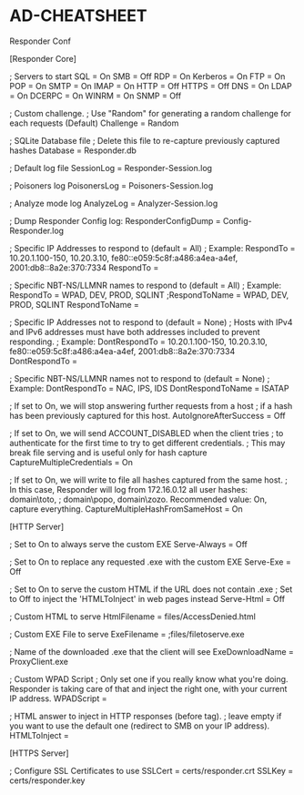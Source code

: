 # AD-CHEATSHEET

Responder Conf

[Responder Core]

; Servers to start
SQL = On
SMB = Off
RDP = On
Kerberos = On
FTP = On
POP = On
SMTP = On
IMAP = On
HTTP = Off
HTTPS = Off
DNS = On
LDAP = On
DCERPC = On
WINRM = On
SNMP = Off

; Custom challenge. 
; Use "Random" for generating a random challenge for each requests (Default)
Challenge = Random

; SQLite Database file
; Delete this file to re-capture previously captured hashes
Database = Responder.db

; Default log file
SessionLog = Responder-Session.log

; Poisoners log
PoisonersLog = Poisoners-Session.log

; Analyze mode log
AnalyzeLog = Analyzer-Session.log

; Dump Responder Config log:
ResponderConfigDump = Config-Responder.log

; Specific IP Addresses to respond to (default = All)
; Example: RespondTo = 10.20.1.100-150, 10.20.3.10, fe80::e059:5c8f:a486:a4ea-a4ef, 2001:db8::8a2e:370:7334
RespondTo =

; Specific NBT-NS/LLMNR names to respond to (default = All)
; Example: RespondTo = WPAD, DEV, PROD, SQLINT
;RespondToName = WPAD, DEV, PROD, SQLINT
RespondToName = 

; Specific IP Addresses not to respond to (default = None)
; Hosts with IPv4 and IPv6 addresses must have both addresses included to prevent responding.
; Example: DontRespondTo = 10.20.1.100-150, 10.20.3.10, fe80::e059:5c8f:a486:a4ea-a4ef, 2001:db8::8a2e:370:7334
DontRespondTo = 

; Specific NBT-NS/LLMNR names not to respond to (default = None)
; Example: DontRespondTo = NAC, IPS, IDS
DontRespondToName = ISATAP

; If set to On, we will stop answering further requests from a host
; if a hash has been previously captured for this host.
AutoIgnoreAfterSuccess = Off

; If set to On, we will send ACCOUNT_DISABLED when the client tries
; to authenticate for the first time to try to get different credentials.
; This may break file serving and is useful only for hash capture
CaptureMultipleCredentials = On

; If set to On, we will write to file all hashes captured from the same host. 
; In this case, Responder will log from 172.16.0.12 all user hashes: domain\toto, 
; domain\popo, domain\zozo. Recommended value: On, capture everything.
CaptureMultipleHashFromSameHost = On

[HTTP Server]

; Set to On to always serve the custom EXE
Serve-Always = Off

; Set to On to replace any requested .exe with the custom EXE
Serve-Exe = Off

; Set to On to serve the custom HTML if the URL does not contain .exe
; Set to Off to inject the 'HTMLToInject' in web pages instead
Serve-Html = Off

; Custom HTML to serve
HtmlFilename = files/AccessDenied.html

; Custom EXE File to serve
ExeFilename = ;files/filetoserve.exe

; Name of the downloaded .exe that the client will see
ExeDownloadName = ProxyClient.exe

; Custom WPAD Script
; Only set one if you really know what you're doing. Responder is taking care of that and inject the right one, with your current IP address.
WPADScript =

; HTML answer to inject in HTTP responses (before </body> tag).
; leave empty if you want to use the default one (redirect to SMB on your IP address).
HTMLToInject =

[HTTPS Server]

; Configure SSL Certificates to use
SSLCert = certs/responder.crt
SSLKey = certs/responder.key
